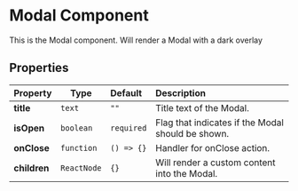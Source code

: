 # Modal Component

This is the Modal component. Will render a Modal with a dark overlay

## Properties

| Property     | Type        | Default    | Description                                       |
| :----------- | ----------- | :--------- | :------------------------------------------------ |
| **title**    | `text`      | `""`       | Title text of the Modal.                          |
| **isOpen**   | `boolean`   | `required` | Flag that indicates if the Modal should be shown. |
| **onClose**  | `function`  | `() => {}` | Handler for onClose action.                       |
| **children** | `ReactNode` | `{}`       | Will render a custom content into the Modal.      |
